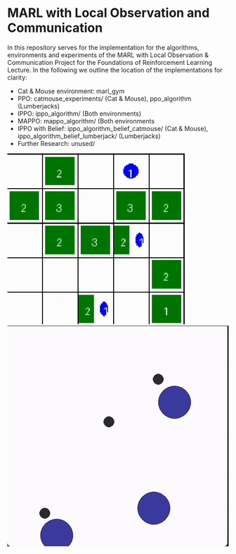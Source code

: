 # MARL with Local Observation and Communication
In this repository serves for the implementation for the algorithms, environments and experiments of the MARL with Local Observation & Communication Project for the Foundations of Reinforcement Learning Lecture.
In the following we outline the location of the implementations for clarity:
* Cat & Mouse environment: marl_gym
* PPO: catmouse_experiments/ (Cat & Mouse), ppo_algorithm (Lumberjacks)
* IPPO: ippo_algorithm/ (Both environments)
* MAPPO: mappo_algorithm/ (Both environments
* IPPO with Belief: ippo_algorithm_belief_catmouse/ (Cat & Mouse), ippo_algorithm_belief_lumberjack/ (Lumberjacks)
* Further Research: unused/

![lumberjacks](https://raw.githubusercontent.com/calenwu/marl/refs/heads/main/gifs/lumberjacks.gif)
![simple_spread](https://raw.githubusercontent.com/calenwu/marl/refs/heads/main/gifs/simple_spread.gif)
